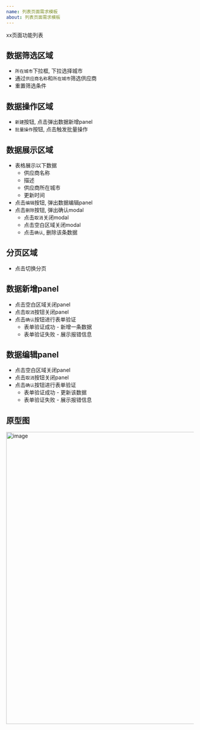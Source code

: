 ```yaml
---
name: 列表页面需求模板
about: 列表页面需求模板
---
```

xx页面功能列表

数据筛选区域
---
- `所在城市`下拉框, 下拉选择城市
- 通过`供应商名称`和`所在城市`筛选供应商
- 重置筛选条件

数据操作区域
---
- `新建`按钮, 点击弹出数据新增panel
- `批量操作`按钮, 点击触发批量操作

数据展示区域
---
- 表格展示以下数据
  - 供应商名称
  - 描述
  - 供应商所在城市
  - 更新时间
- 点击`编辑`按钮, 弹出数据编辑panel
- 点击`删除`按钮, 弹出确认modal
  - 点击`取消`关闭modal
  - 点击空白区域关闭modal
  - 点击`确认`, 删除该条数据

分页区域
---
- 点击切换分页

数据新增panel
---
- 点击空白区域关闭panel
- 点击`取消`按钮关闭panel
- 点击`确认`按钮进行表单验证
  - 表单验证成功 - 新增一条数据
  - 表单验证失败 - 展示报错信息

数据编辑panel
---
- 点击空白区域关闭panel
- 点击`取消`按钮关闭panel
- 点击`确认`按钮进行表单验证
  - 表单验证成功 - 更新该数据
  - 表单验证失败 - 展示报错信息

原型图
---
<img width="785" alt="image" src="https://user-images.githubusercontent.com/19775358/156767543-797859be-450e-4ab2-b50e-a3954f97eaf3.png">

